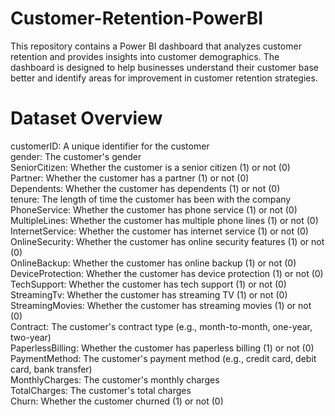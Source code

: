 # Customer-Retention-PowerBI
This repository contains a Power BI dashboard that analyzes customer retention and provides insights into customer demographics. The dashboard is designed to help businesses understand their customer base better and identify areas for improvement in customer retention strategies.

# Dataset Overview
customerID: A unique identifier for the customer <br>
gender: The customer's gender <br>
SeniorCitizen: Whether the customer is a senior citizen (1) or not (0) <br>
Partner: Whether the customer has a partner (1) or not (0) <br>
Dependents: Whether the customer has dependents (1) or not (0) <br>
tenure: The length of time the customer has been with the company <br>
PhoneService: Whether the customer has phone service (1) or not (0) <br>
MultipleLines: Whether the customer has multiple phone lines (1) or not (0) <br>
InternetService: Whether the customer has internet service (1) or not (0) <br>
OnlineSecurity: Whether the customer has online security features (1) or not (0) <br>
OnlineBackup: Whether the customer has online backup (1) or not (0) <br>
DeviceProtection: Whether the customer has device protection (1) or not (0) <br>
TechSupport: Whether the customer has tech support (1) or not (0) <br>
StreamingTv: Whether the customer has streaming TV (1) or not (0) <br>
StreamingMovies: Whether the customer has streaming movies (1) or not (0) <br>
Contract: The customer's contract type (e.g., month-to-month, one-year, two-year) <br>
PaperlessBilling: Whether the customer has paperless billing (1) or not (0) <br>
PaymentMethod: The customer's payment method (e.g., credit card, debit card, bank transfer) <br>
MonthlyCharges: The customer's monthly charges <br>
TotalCharges: The customer's total charges <br>
Churn: Whether the customer churned (1) or not (0) <br>

